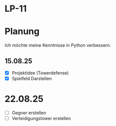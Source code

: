 # LP-11

# Planung
Ich möchte meine Kenntnisse in Python verbessern.

## 15.08.25
- [x] Projektidee (Towerdefense)
- [x] Spielfeld Darstellen

# 22.08.25
- [ ] Gegner erstellen
- [ ] Verteidigungstower erstellen
